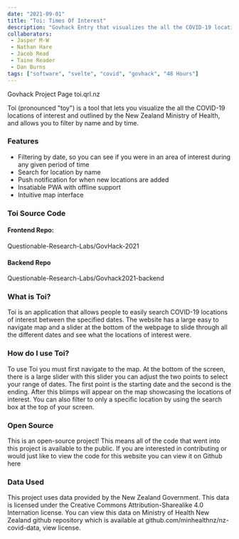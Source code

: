 ```yaml
---
date: "2021-09-01"
title: "Toi: Times Of Interest"
description: "Govhack Entry that visualizes the all the COVID-19 locations of interest in a intuitive timeline/map combo."
collaborators:
 - Jasper M-W
 - Nathan Hare
 - Jacob Read
 - Taine Reader
 - Dan Burns
tags: ["software", "svelte", "covid", "govhack", "48 Hours"]
---
```


<script>
  import MarkdownLink from "$md/MarkdownLink.svelte";
  import YoutubeEmbed from "$md/YoutubeEmbed.svelte";
</script>


<MarkdownLink href="https://2021.hackerspace.govhack.org/projects/toi">Govhack Project Page</MarkdownLink>
<MarkdownLink href="https://toi.qrl.nz">toi.qrl.nz</MarkdownLink>


Toi (pronounced "toy") is a tool that lets you visualize the all the COVID-19 locations of interest and outlined by the New Zealand Ministry of Health, and allows you to filter by name and by time.

### Features

- Filtering by date, so you can see if you were in an area of interest during any given period of time
- Search for location by name
- Push notification for when new locations are added
- Insatiable PWA with offline support
- Intuitive map interface


<YoutubeEmbed videoID="C14ecNV1Ts8"/>

### Toi Source Code

#### Frontend Repo:
<MarkdownLink href="https://github.com/Questionable-Research-Labs/GovHack-2021">Questionable-Research-Labs/GovHack-2021</MarkdownLink>

#### Backend Repo
<MarkdownLink href="https://github.com/Questionable-Research-Labs/Govhack2021-backend">Questionable-Research-Labs/Govhack2021-backend</MarkdownLink>


### What is Toi?
Toi is an application that allows people to easily search COVID-19 locations of interest between the specified dates. The website has a large easy to navigate map and a slider at the bottom of the webpage to slide through all the different dates and see what the locations of interest were.

### How do I use Toi?
To use Toi you must first navigate to the map. At the bottom of the screen, there is a large slider with this slider you can adjust the two points to select your range of dates. The first point is the starting date and the second is the ending. After this blimps will appear on the map showcasing the locations of interest. You can also filter to only a specific location by using the search box at the top of your screen.

### Open Source
This is an open-source project! This means all of the code that went into this project is available to the public. If you are interested in contributing or would just like to view the code for this website you can view it on Github here

### Data Used
This project uses data provided by the New Zealand Government. This data is licensed under the Creative Commons Attribution-Sharealike 4.0 Internation license. You can view this data on Ministry of Health New Zealand github repository which is available at github.com/minhealthnz/nz-covid-data, view license.